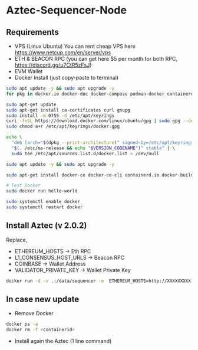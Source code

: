 # Aztec-Sequencer-Node
## Requirements
 - VPS (Linux Ubuntu) You can rent cheap VPS here https://www.netcup.com/en/server/vps
 - ETH & BEACON RPC (you can get here $5 per month for both RPC, https://discord.gg/u7CtR5zFsJ)
 - EVM Wallet
 - Docker Install (just copy-paste to terminal)
```bash
sudo apt update -y && sudo apt upgrade -y
for pkg in docker.io docker-doc docker-compose podman-docker containerd runc; do sudo apt-get remove $pkg; done

sudo apt-get update
sudo apt-get install ca-certificates curl gnupg
sudo install -m 0755 -d /etc/apt/keyrings
curl -fsSL https://download.docker.com/linux/ubuntu/gpg | sudo gpg --dearmor -o /etc/apt/keyrings/docker.gpg
sudo chmod a+r /etc/apt/keyrings/docker.gpg

echo \
  "deb [arch="$(dpkg --print-architecture)" signed-by=/etc/apt/keyrings/docker.gpg] https://download.docker.com/linux/ubuntu \
  "$(. /etc/os-release && echo "$VERSION_CODENAME")" stable" | \
  sudo tee /etc/apt/sources.list.d/docker.list > /dev/null

sudo apt update -y && sudo apt upgrade -y

sudo apt-get install docker-ce docker-ce-cli containerd.io docker-buildx-plugin docker-compose-plugin

# Test Docker
sudo docker run hello-world

sudo systemctl enable docker
sudo systemctl restart docker
```
## Install Aztec (v 2.0.2)
Replace,
 - ETHEREUM_HOSTS -> Eth RPC
 - L1_CONSENSUS_HOST_URLS -> Beacon RPC
 - COINBASE -> Wallet Address
 - VALIDATOR_PRIVATE_KEY -> Wallet Private Key
```bash
docker run -d -v .:/data/sequencer -e  ETHEREUM_HOSTS=http://XXXXXXXXX -e L1_CONSENSUS_HOST_URLS=http://XXXXXXXXX -e COINBASE=0xXXXXXXXXXXXXXX -e VALIDATOR_PRIVATE_KEY=XXXXXXXXXXXXXXXXXXXXXXXXX -p 8080:8080 -p 40400:40400 -p 40400:40400/udp nodefarmer/aztec:1.5_2.0.2
```
## In case new update
 - Remove Docker
```bash
docker ps -a
docker rm -f <containerid>
```
 - Install again the Aztec (1 line command)
